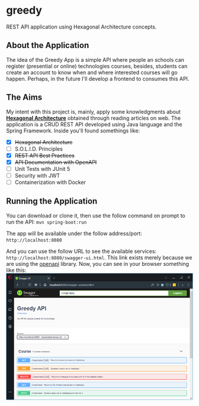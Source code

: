 # greedy
REST API application using Hexagonal Architecture concepts.

## About the Application
 The idea of the Greedy App is a simple API where people an schools can register (presential or online) technologies courses, besides, students can create an account to know when and where interested courses will go happen. 
 Perhaps, in the future I'll develop a frontend to consumes this API.  

## The Aims
 My intent with this project is, mainly, apply some knowledgments about [**Hexagonal Architecture**](https://softwarecampament.wordpress.com/portsadapters/) obtained through reading articles on web.
 The application is a CRUD REST API developed using Java language and the Spring Framework. Inside you'll found somethings like:

- [x] ~~Hexagonal Architecture~~
- [ ] S.O.L.I.D. Principles
- [x] ~~REST API Best Practices~~
- [x] ~~API Documentation with OpenAPI~~
- [ ] Unit Tests with JUnit 5
- [ ] Security with JWT
- [ ] Containerization with Docker

## Running the Application
You can download or clone it, then use the follow command on prompt to run the API:
`mvn spring-boot:run`

The app will be available under the follow address/port:
`http://localhost:8080`

And you can use the follow URL to see the available services:
`http://localhost:8080/swagger-ui.html`.
This link exists merely because we are using the [openapi](https://github.com/springdoc/springdoc-openapi) library.
Now, you can see in your browser something like this:
![swagger-ui](src/main/resources/docs/swagger.png)